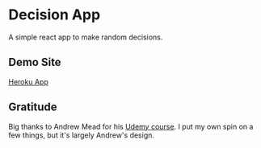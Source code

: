 # Decision App

A simple react app to make random decisions.

## Demo Site

[Heroku App](https://limitless-mountain-91728.herokuapp.com/)

## Gratitude

Big thanks to Andrew Mead for his [Udemy course](https://www.udemy.com/course/react-2nd-edition/). I put my own spin on a few things, but it's largely Andrew's design.
